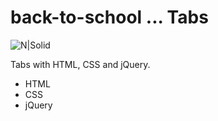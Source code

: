 # back-to-school ... Tabs

![N|Solid](http://http://place4code.com/img-git/tabs-git.jpg)

Tabs with HTML, CSS and jQuery.


  - HTML
  - CSS
  - jQuery
